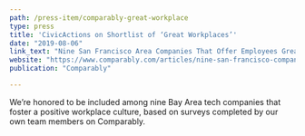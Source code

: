 ```yaml
---
path: /press-item/comparably-great-workplace
type: press
title: 'CivicActions on Shortlist of ‘Great Workplaces’'
date: "2019-08-06"
link_text: "Nine San Francisco Area Companies That Offer Employees Great Workplace Environments"
website: "https://www.comparably.com/articles/nine-san-francisco-companies-that-offer-employees-great-workplace-environments/"
publication: "Comparably"

---
```


We’re honored to be included among nine Bay Area tech companies that foster a positive workplace culture, based on surveys completed by our own team members on Comparably.
